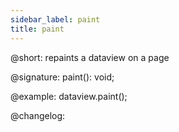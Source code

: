 ```yaml
---
sidebar_label: paint
title: paint
---          
```


@short: repaints a dataview on a page

@signature: paint(): void;

@example:
dataview.paint();

@changelog:
